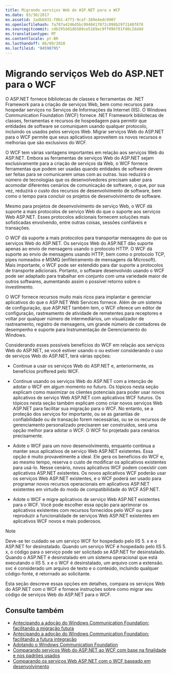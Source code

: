 ```yaml
---
title: Migrando serviços Web do ASP.NET para o WCF
ms.date: 03/30/2017
ms.assetid: 1adbb931-f0b1-47f3-9caf-169e4edc9907
ms.openlocfilehash: fa707a4246d5bc9940417072c098b2973140f878
ms.sourcegitcommit: cdb295dd1db589ce5169ac9ff096f01fd0c2da9d
ms.translationtype: MT
ms.contentlocale: pt-BR
ms.lasthandoff: 06/09/2020
ms.locfileid: "84598795"
---
```

# <a name="migrating-aspnet-web-services-to-wcf"></a>Migrando serviços Web do ASP.NET para o WCF
O ASP.NET fornece bibliotecas de classes e ferramentas de .NET Framework para a criação de serviços Web, bem como recursos para hospedar serviços no Serviços de Informações da Internet (IIS). O Windows Communication Foundation (WCF) fornece .NET Framework bibliotecas de classes, ferramentas e recursos de hospedagem para permitir que entidades de software se comuniquem usando qualquer protocolo, incluindo os usados pelos serviços Web.  Migrar serviços Web do ASP.NET para o WCF permite que seus aplicativos aproveitem os novos recursos e melhorias que são exclusivos do WCF.  
  
 O WCF tem várias vantagens importantes em relação aos serviços Web do ASP.NET. Embora as ferramentas de serviços Web do ASP.NET sejam exclusivamente para a criação de serviços da Web, o WCF fornece ferramentas que podem ser usadas quando entidades de software devem ser feitas para se comunicarem umas com as outras. Isso reduzirá o número de tecnologias que os desenvolvedores precisam saber para acomodar diferentes cenários de comunicação de software, o que, por sua vez, reduzirá o custo dos recursos de desenvolvimento de software, bem como o tempo para concluir os projetos de desenvolvimento de software.  
  
 Mesmo para projetos de desenvolvimento de serviço Web, o WCF dá suporte a mais protocolos de serviço Web do que o suporte aos serviços Web ASP.NET. Esses protocolos adicionais fornecem soluções mais sofisticadas envolvendo, entre outras coisas, sessões confiáveis e transações.  
  
 O WCF dá suporte a mais protocolos para transportar mensagens do que os serviços Web do ASP.NET. Os serviços Web do ASP.NET dão suporte apenas ao envio de mensagens usando o protocolo HTTP. O WCF dá suporte ao envio de mensagens usando HTTP, bem como o protocolo TCP, pipes nomeados e MSMQ (enfileiramento de mensagens da Microsoft). Mais importante, o WCF pode ser estendido para dar suporte a protocolos de transporte adicionais. Portanto, o software desenvolvido usando o WCF pode ser adaptado para trabalhar em conjunto com uma variedade maior de outros softwares, aumentando assim o possível retorno sobre o investimento.  
  
 O WCF fornece recursos muito mais ricos para implantar e gerenciar aplicativos do que o ASP.NET Web Services fornece. Além de um sistema de configuração, que ASP.NET também tem, o WCF oferece um editor de configuração, rastreamento de atividade de remetentes para receptores e voltar por qualquer número de intermediários, um visualizador de rastreamento, registro de mensagens, um grande número de contadores de desempenho e suporte para Instrumentação de Gerenciamento do Windows.  
  
 Considerando esses possíveis benefícios do WCF em relação aos serviços Web do ASP.NET, se você estiver usando o ou estiver considerando o uso de serviços Web do ASP.NET, terá várias opções:  
  
- Continue a usar os serviços Web do ASP.NET e, anteriormente, os benefícios proffered pelo WCF.  
  
- Continue usando os serviços Web do ASP.NET com a intenção de adotar o WCF em algum momento no futuro. Os tópicos nesta seção explicam como maximizar os clientes potenciais para poder usar novos aplicativos de serviço Web ASP.NET com aplicativos WCF futuros. Os tópicos nesta seção também explicam como criar novos serviços Web ASP.NET para facilitar sua migração para o WCF. No entanto, se a proteção dos serviços for importante, ou se as garantias de confiabilidade ou de transação forem necessárias, ou se os recursos de gerenciamento personalizado precisarem ser construídos, será uma opção melhor para adotar o WCF. O WCF foi projetado para cenários precisamente.  
  
- Adote o WCF para um novo desenvolvimento, enquanto continua a manter seus aplicativos de serviço Web ASP.NET existentes. Essa opção é muito provavelmente a ideal. Ele gera os benefícios do WCF e, ao mesmo tempo, reserva o custo de modificar os aplicativos existentes para usá-lo. Nesse cenário, novos aplicativos WCF podem coexistir com aplicativos ASP.NET existentes. Os novos aplicativos WCF poderão usar os serviços Web ASP.NET existentes, e o WCF poderá ser usado para programar novos recursos operacionais em aplicativos ASP.NET existentes em virtude do modo de compatibilidade do WCF ASP.NET.  
  
- Adote o WCF e migre aplicativos de serviço Web ASP.NET existentes para o WCF. Você pode escolher essa opção para aprimorar os aplicativos existentes com recursos fornecidos pelo WCF ou para reproduzir a funcionalidade de serviços Web ASP.NET existentes em aplicativos WCF novos e mais poderosos.  
  
> [!NOTE]
> Deve-se ter cuidado se um serviço WCF for hospedado pelo IIS 5. x e o ASP.NET for desinstalado. Quando um serviço WCF é hospedado pelo IIS 5. x, o código para o serviço pode ser solicitado se ASP.NET for desinstalado. Quando o ASP.NET é desinstalado em um sistema operacional que está executando o IIS 5. x e o WCF é desinstalado, um arquivo com a extensão. svc é considerado um arquivo de texto e o conteúdo, incluindo qualquer código-fonte, é retornado ao solicitante.  
  
 Esta seção descreve essas opções em detalhes, compara os serviços Web do ASP.NET com o WCF e fornece instruções sobre como migrar seu código de serviços Web do ASP.NET para o WCF.  
  
## <a name="see-also"></a>Consulte também

- [Antecipando a adoção do Windows Communication Foundation: facilitando a migração futura](anticipating-adopting-wcf-migration.md)
- [Antecipando a adoção do Windows Communication Foundation: facilitando a futura integração](anticipating-adopting-the-wcf-easing-future-integration.md)
- [Adotando o Windows Communication Foundation](adopting-wcf.md)
- [Comparando serviços Web do ASP.NET ao WCF com base na finalidade e nos padrões usados](comparing-aspnet-web-services-to-wcf-based-on-purpose-and-standards-used.md)
- [Comparando os serviços Web ASP.NET com o WCF baseado em desenvolvimento](comparing-aspnet-web-services-to-wcf-based-on-development.md)
